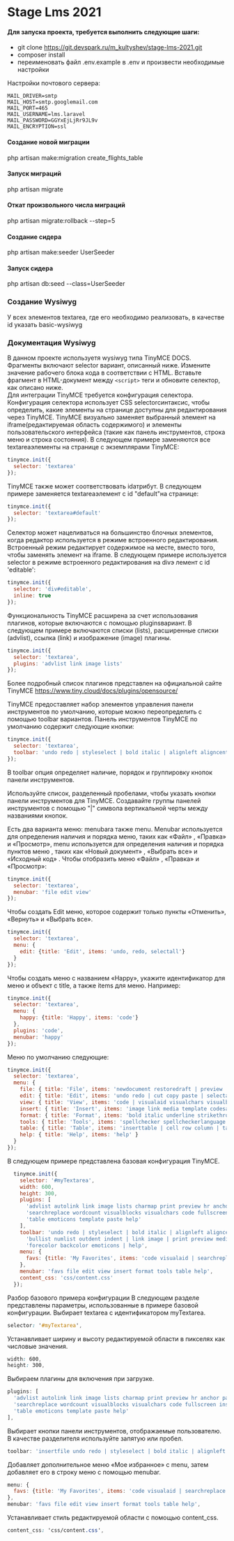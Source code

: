 # Stage Lms 2021

#### Для запуска проекта, требуется выполнить следующие шаги:
- git clone https://git.devspark.ru/m_kultyshev/stage-lms-2021.git
- composer install
- переименовать файл .env.example в .env и произвести необходимые настройки

Настройки почтового сервера:
```
MAIL_DRIVER=smtp
MAIL_HOST=smtp.googlemail.com
MAIL_PORT=465
MAIL_USERNAME=lms.laravel
MAIL_PASSWORD=GGYxEjLjRr9JL9v
MAIL_ENCRYPTION=ssl
```

#### Создание новой миграции
php artisan make:migration create_flights_table
#### Запуск миграций
php artisan migrate
#### Откат произвольного числа миграций
php artisan migrate:rollback --step=5
#### Создание сидера
php artisan make:seeder UserSeeder
#### Запуск сидера
php artisan db:seed --class=UserSeeder
### Создание Wysiwyg 
У всех элементов textarea, где его необходимо реализовать, в качестве id указать basic-wysiwyg
### Документация Wysiwyg
В данном проекте используетя wysiwyg типа TinyMCE DOCS.
Фрагменты включают selector вариант, описанный ниже. Измените значение рабочего блока кода в соответствии с HTML.
Вставьте фрагмент в HTML-документ между `<script>` теги и обновите селектор, как описано ниже.  
Для интеграции TinyMCE требуется конфигурация селектора. Конфигурация селектора использует CSS selectorсинтаксис, чтобы определить, какие элементы на странице доступны для редактирования через TinyMCE.
TinyMCE визуально заменяет выбранный элемент на iframe(редактируемая область содержимого) и элементы пользовательского интерфейса (такие как панель инструментов, строка меню и строка состояния).
В следующем примере заменяются все textareaэлементы на странице с экземплярами TinyMCE:

```js
tinymce.init({
  selector: 'textarea'
});
```


TinyMCE также может соответствовать idатрибут.
В следующем примере заменяется textareaэлемент с id "default"на странице:

```js
tinymce.init({
  selector: 'textarea#default'
});
```

Селектор может нацеливаться на большинство блочных элементов, когда редактор используется в режиме встроенного редактирования. Встроенный режим редактирует содержимое на месте, вместо того, чтобы заменять элемент на iframe.
В следующем примере используется selector в режиме встроенного редактирования на divэ лемент с id 'editable':

```js
tinymce.init({
  selector: 'div#editable',
  inline: true
});
```

Функциональность TinyMCE расширена за счет использования плагинов, которые включаются с помощью pluginsвариант.
В следующем примере включаются списки (lists), расширенные списки (advlist), ссылка (link) и изображение (image) плагины.

```js
tinymce.init({
  selector: 'textarea', 
  plugins: 'advlist link image lists'
});
```


Более подробный список плагинов представлен на официальной сайте TinyMCE https://www.tiny.cloud/docs/plugins/opensource/

TinyMCE предоставляет набор элементов управления панели инструментов по умолчанию, которые можно переопределить с помощью toolbar вариантов.
Панель инструментов TinyMCE по умолчанию содержит следующие кнопки:

```js
tinymce.init({
  selector: 'textarea',
  toolbar: 'undo redo | styleselect | bold italic | alignleft aligncenter alignright alignjustify | outdent indent'
});
```

В toolbar опция определяет наличие, порядок и группировку кнопок панели инструментов.

Используйте список, разделенный пробелами, чтобы указать кнопки панели инструментов для TinyMCE. Создавайте группы панелей инструментов с помощью "|" символа вертикальной черты между названиями кнопок. 

Есть два варианта меню: menubarа также menu. Menubar используется для определения наличия и порядка меню, таких как «Файл» , 
«Правка» и «Просмотр», menu используется для определения наличия и порядка пунктов меню , таких как «Новый документ» , «Выбрать все» и «Исходный код» .
Чтобы отобразить меню «Файл» , «Правка» и «Просмотр»:

```js
tinymce.init({
  selector: 'textarea', 
  menubar: 'file edit view'
});
```

Чтобы создать Edit меню, которое содержит только пункты «Отменить», «Вернуть» и «Выбрать все».

```js
tinymce.init({
  selector: 'textarea',
  menu: {
    edit: {title: 'Edit', items: 'undo, redo, selectall'}
  }
});
```


Чтобы создать меню с названием «Happy», укажите идентификатор для меню и объект с title, а также items для меню.
Например:

```js
tinymce.init({
  selector: 'textarea',
  menu: {
    happy: {title: 'Happy', items: 'code'}
  },
  plugins: 'code',
  menubar: 'happy'
});
```

Меню по умолчанию следующие:

```js
tinymce.init({
  selector: 'textarea',
  menu: {
    file: { title: 'File', items: 'newdocument restoredraft | preview | print ' },
    edit: { title: 'Edit', items: 'undo redo | cut copy paste | selectall | searchreplace' },
    view: { title: 'View', items: 'code | visualaid visualchars visualblocks | spellchecker | preview fullscreen' },
    insert: { title: 'Insert', items: 'image link media template codesample inserttable | charmap emoticons hr | pagebreak nonbreaking anchor toc | insertdatetime' },
    format: { title: 'Format', items: 'bold italic underline strikethrough superscript subscript codeformat | formats blockformats fontformats fontsizes align lineheight | forecolor backcolor | removeformat' },
    tools: { title: 'Tools', items: 'spellchecker spellcheckerlanguage | code wordcount' },
    table: { title: 'Table', items: 'inserttable | cell row column | tableprops deletetable' },
    help: { title: 'Help', items: 'help' }
  }
});
```

В следующем примере представлена ​​базовая конфигурация TinyMCE.

```js
  tinymce.init({
    selector: '#myTextarea',
    width: 600,
    height: 300,
    plugins: [
      'advlist autolink link image lists charmap print preview hr anchor pagebreak',
      'searchreplace wordcount visualblocks visualchars code fullscreen insertdatetime media nonbreaking',
      'table emoticons template paste help'
    ],
    toolbar: 'undo redo | styleselect | bold italic | alignleft aligncenter alignright alignjustify | ' +
      'bullist numlist outdent indent | link image | print preview media fullscreen | ' +
      'forecolor backcolor emoticons | help',
    menu: {
      favs: {title: 'My Favorites', items: 'code visualaid | searchreplace | emoticons'}
    },
    menubar: 'favs file edit view insert format tools table help',
    content_css: 'css/content.css'
  });
```

Разбор базового примера конфигурации
В следующем разделе представлены параметры, использованные в примере базовой конфигурации.
Выбирает textarea с идентификатором myTextarea.

```css
selector: '#myTextarea',
```

Устанавливает ширину и высоту редактируемой области в пикселях как числовые значения.

```css
width: 600,
height: 300,
```

Выбираем плагины для включения при загрузке.

```js
plugins: [
  'advlist autolink link image lists charmap print preview hr anchor pagebreak',
  'searchreplace wordcount visualblocks visualchars code fullscreen insertdatetime media nonbreaking',
  'table emoticons template paste help'
],
```

Выбирает кнопки панели инструментов, отображаемые пользователю. В качестве разделителя используйте запятую или пробел.

```js
toolbar: 'insertfile undo redo | styleselect | bold italic | alignleft aligncenter alignright alignjustify | bullist numlist outdent indent | link image | print preview media | forecolor backcolor emoticons',
```

Добавляет дополнительное меню «Мое избранное» с menu, затем добавляет его в строку меню с помощью menubar.

```js
menu: {
  favs: {title: 'My Favorites', items: 'code visualaid | searchreplace | emoticons'}
},
menubar: 'favs file edit view insert format tools table help',
```

Устанавливает стиль редактируемой области с помощью content_css.

```css
content_css: 'css/content.css',
```
